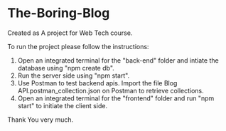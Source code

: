 # The-Boring-Blog

Created as A project for Web Tech course.

To run the project please follow the instructions:

1. Open an integrated terminal for the "back-end" folder and intiate the database using "npm create db".
2. Run the server side using "npm start".
3. Use Postman to test backend apis. Import the file Blog API.postman_collection.json on Postman to retrieve collections.
4. Open an integrated terminal for the "frontend" folder and run "npm start" to initiate the client side.

Thank You very much.
